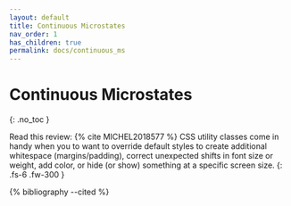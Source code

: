 ```yaml
---
layout: default
title: Continuous Microstates
nav_order: 1
has_children: true
permalink: docs/continuous_ms
---
```


# Continuous Microstates
{: .no_toc }


Read this review: {% cite MICHEL2018577 %}
CSS utility classes come in handy when you to want to override default styles to create additional whitespace (margins/padding), correct unexpected shifts in font size or weight, add color, or hide (or show) something at a specific screen size.
{: .fs-6 .fw-300 }

{% bibliography --cited %}